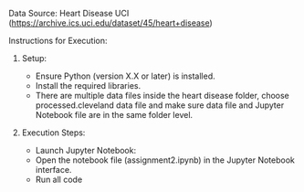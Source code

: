 Data Source: Heart Disease UCI (https://archive.ics.uci.edu/dataset/45/heart+disease)

Instructions for Execution:

1. Setup:
   - Ensure Python (version X.X or later) is installed.
   - Install the required libraries.
   - There are multiple data files inside the heart disease folder, choose processed.cleveland data file and make sure data file and Jupyter Notebook file are in the same folder level.


3. Execution Steps:

   - Launch Jupyter Notebook:
   - Open the notebook file (assignment2.ipynb) in the Jupyter Notebook interface.
   - Run all code

